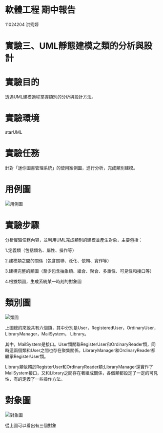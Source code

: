 # 軟體工程 期中報告
11024204 洪筠婷
# 實驗三、UML靜態建模之類的分析與設計
# 實驗目的
透過UML建模過程掌握類別的分析與設計方法。
# 實驗環境
starUML
# 實驗任務
針對「迷你圖書管理系統」的使用案例圖，進行分析，完成類別建模。
# 用例圖
![用例圖](https://github.com/user-attachments/assets/bcbd482c-774b-4bef-8151-2dedc9e34977)

# 實驗步驟
分析實驗任務內容，並利用UML完成類別的建模並產生對象，主要包括：

1.定義類（包括類名、屬性、操作等）

2.建模類之間的關係（包含關聯、泛化、依賴、實作等） 

3.建構完整的類圖（至少包含抽象類、組合、聚合、多重性、可見性和接口等） 

4.根據類圖，生成系統某一時刻的對象圖
# 類別圖
![類圖](https://github.com/user-attachments/assets/53ac3e6b-25e2-4c0d-ae9f-519ff2d4035d)

上圖總的來說共有六個類，其中分別是User，RegisteredUser，OrdinaryUser，LibraryManager，MailSystem， Library。

其中，MailSystem是接口。User類關聯RegisterUser和OrdinaryReader類，同時這兩個類和User之間也存在聚集關係，LibraryManager和OrdinaryReader都繼承RegisterUser類。

Library類依賴於RegisterUser和OrdinaryReader類;LibraryManager還實作了MailSystem接口，又和Library之間存在著組成關係，各個類都設定了一定的可見性，有的定義了一些操作方法。
# 對象圖
![對象圖](https://github.com/user-attachments/assets/1900207c-9c51-4f6b-8f4f-760e74bdd6fb)

從上圖可以看出有三個對象
